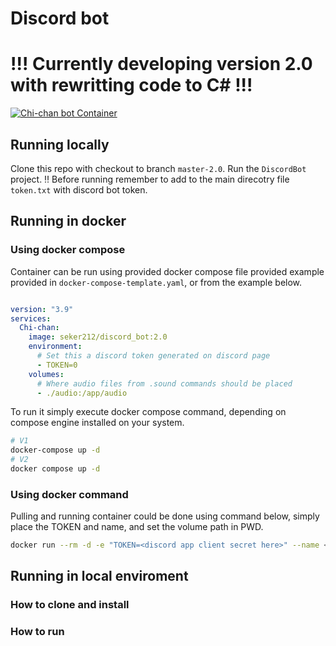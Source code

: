# Discord bot

# !!! Currently developing version 2.0 with rewritting code to C# !!!

[![Chi-chan bot Container](https://github.com/seker212/Discord_bot/actions/workflows/Chi-chan_Container.yml/badge.svg?branch=master&event=push)](https://github.com/seker212/Discord_bot/actions/workflows/Chi-chan_Container.yml)

## Running locally

Clone this repo with checkout to branch `master-2.0`. Run the `DiscordBot` project. :bangbang: Before running remember to add to the main direcotry file `token.txt` with discord bot token.

## Running in docker

### Using docker compose

Container can be run using provided docker compose file provided example provided in `docker-compose-template.yaml`, or from the example below.

```yaml

version: "3.9"
services:
  Chi-chan:
    image: seker212/discord_bot:2.0
    environment:
      # Set this a discord token generated on discord page
      - TOKEN=0
    volumes: 
      # Where audio files from .sound commands should be placed
      - ./audio:/app/audio

```

To run it simply execute docker compose command, depending on compose engine installed on your system.

```bash
# V1
docker-compose up -d
# V2
docker compose up -d
```

### Using docker command

Pulling and running container could be done using command below, simply place the TOKEN and name, and set the volume path in PWD.

```bash
docker run --rm -d -e "TOKEN=<discord app client secret here>" --name <name> -v <PWD>/audio:/app/audio chi-chan2 seker212/discord_bot:2.0
```

## Running in local enviroment

### How to clone and install

### How to run